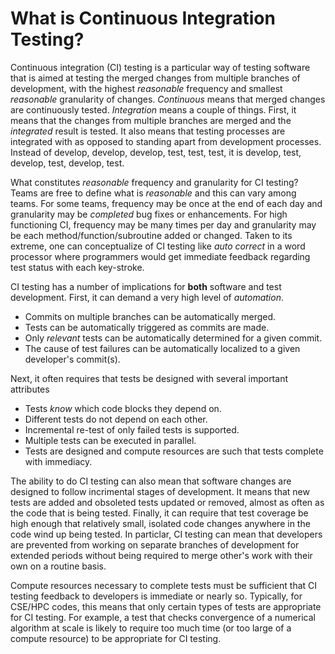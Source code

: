 # What is Continuous Integration Testing?

Continuous integration (CI) testing is a particular way of testing software that is aimed at testing
the merged changes from multiple branches of development, with the highest _reasonable_ frequency
and smallest _reasonable_ granularity of changes. _Continuous_ means that merged changes are continuously
tested. _Integration_ means a
couple of things. First, it means that the changes from multiple branches are merged and the _integrated_
result is tested. It also means that testing processes are integrated with as opposed to standing apart 
from development processes. Instead of develop, develop, develop, test, test, test, it is
develop, test, develop, test, develop, test. 

What constitutes _reasonable_ frequency and granularity for CI testing? Teams are free to define what
is _reasonable_ and this can vary among teams. For some teams, frequency may be once at the end of each
day and granularity may be _completed_ bug fixes or enhancements. For high functioning CI, frequency may
be many times per day and granularity may be each method/function/subroutine added or changed. Taken to its
extreme, one can conceptualize of CI testing like _auto correct_ in a word processor where programmers would
get immediate feedback regarding test status with each key-stroke.

CI testing has a number of implications for **both** software and test development. First, it can demand a
very high level of _automation_.

* Commits on multiple branches can be automatically merged.
* Tests can be automatically triggered as commits are made.
* Only _relevant_ tests can be automatically determined for a given commit.
* The cause of test failures can be automatically localized to a given developer's commit(s).

Next, it often requires that tests be designed with several important attributes

* Tests _know_ which code blocks they depend on.
* Different tests do not depend on each other.
* Incremental re-test of only failed tests is supported.
* Multiple tests can be executed in parallel.
* Tests are designed and compute resources are such that tests complete with immediacy.

The ability to do CI testing can also mean that software changes are designed to follow incrimental
stages of development. It means that new tests are added and obsoleted tests updated or removed,
almost as often as the code that is being tested. Finally, it can require that test coverage be high
enough that relatively small, isolated code changes anywhere in the code wind up being tested. In
particlar, CI testing can mean that developers are prevented from working on separate branches of
development for extended periods without being required to merge other's work with their own on a
routine basis.

Compute resources necessary to complete tests must be sufficient that CI testing feedback to developers
is immediate or nearly so. Typically, for CSE/HPC codes, this means that only certain types of tests are
appropriate for CI testing. For example, a test that checks convergence of a numerical algorithm at scale is
likely to require too much time (or too large of a compute resource) to be appropriate for CI testing.

